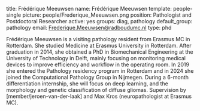 title: Frédérique Meeuwsen
name: Frédérique Meeuwsen
template: people-single
picture: people/Frederique_Meeuwsen.png
position: Pathologist and Postdoctoral Researcher
active: yes
groups: diag, pathology
default_group: pathology
email: Frederique.Meeuwsen@radboudumc.nl
type: phd

Frédérique Meeuwsen is a visiting pathology resident from Erasmus MC in Rotterdam. 
She studied Medicine at Erasmus University in Rotterdam. After graduation in 2014, she obtained a PhD in Biomechanical Engineering at the University of Technology in Delft, mainly focusing on monitoring medical devices to improve efficiency and workflow in the operating room. In 2019 she entered the Pathology residency program in Rotterdam and in 2024 she joined the Computational Pathology Group in Nijmegen.
During a 6-month differentiation internship, she will focus on deep learning, and the morphology and genetic classification of diffuse gliomas. Supervision by [member/jeroen-van-der-laak] and Max Kros (neuropathologist at Erasmus MC).
